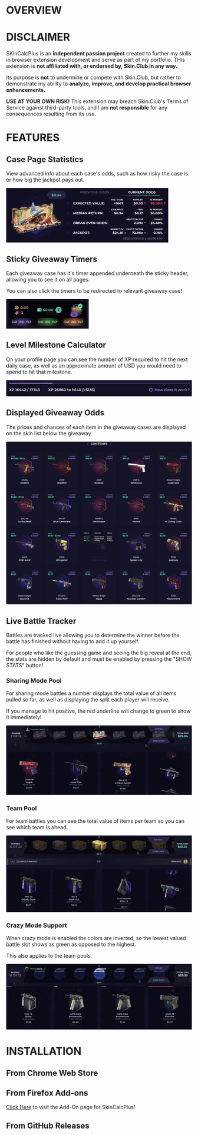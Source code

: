 # OVERVIEW

# DISCLAIMER
SKinCalcPlus is an **independent passion project** created to further my skills in browser extension development and serve as part of my portfolio. THis extension is **not affiliated with, or endorsed by, Skin.Club in any way.**

Its purpose is **not** to undermine or compete with Skin.Club, but rather to demonstrate my ability to **analyze, improve, and develop practical browser enhancements.**

**USE AT YOUR OWN RISK!** This extension may breach Skin.Club's Terms of Service against third-party tools, and I am **not responsible** for any consequences resulting from its use.

# FEATURES
## Case Page Statistics
View advanced info about each case's odds, such as how risky the case is or how big the jackpot pays out.

![advanced odds statistics aside the case](./case_page.gif)
## Sticky Giveaway Timers
Each giveaway case has it's timer appended underneath the sticky header, allowing you to see it on all pages.

You can also click the timers to be redirected to relevant giveaway case!

![giveaway case timers under sticky header, can be clicked](./sticky_header.gif)
## Level Milestone Calculator
On your profile page you can see the number of XP required to hit the next daily case, as well as an approximate amount of USD you would need to spend to hit that milestone.

![amount of xp/usd required to hit next daily case milestone](./req_xp.png)
## Displayed Giveaway Odds
The prices and chances of each item in the giveaway cases are displayed on the skin list below the giveaway.

![prices and chances of giveaway case items](./giveaway.png)
## Live Battle Tracker
Battles are tracked live allowing you to determine the winner before the battle has finished without having to add it up yourself.

For people who like the guessing game and seeing the big reveal at the end, the stats are hidden by default and must be enabled by pressing the "SHOW STATS" button!
### Sharing Mode Pool
For sharing mode battles a number displays the total value of all items pulled so far, as well as displaying the split each player will receive.

If you manage to hit positive, the red underline will change to green to show it immediately!

![shows total sharing pool and split for sharing mode](./sharing_mode.gif)
### Team Pool
For team battles you can see the total value of items per team so you can see which team is ahead.

![shows which team is winning in a team battle](./team_battle.gif)
### Crazy Mode Support
When crazy mode is enabled the colors are inverted, so the lowest valued battle slot shows as green as opposed to the highest.

This also applies to the team pools.

![green and red colors get inverted for crazy mode](./crazy_mode.gif)

# INSTALLATION
## From Chrome Web Store
## From Firefox Add-ons
[Click Here](https://addons.mozilla.org/en-US/firefox/addon/skincalcplus/) to visit the Add-On page for SkinCalcPlus!
## From GitHub Releases